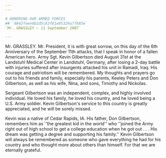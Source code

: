 ```yaml
---
---

# HONORING OUR ARMED FORCES
## `0842feee0b2d5c83f81e95329a7f685e`
`Mr. GRASSLEY — 11 September 2007`

---
```



Mr. GRASSLEY. Mr. President, it is with great sorrow, on this day of 
the 6th Anniversary of the September 11th attacks, that I speak in 
honor of a fallen American hero. Army Sgt. Kevin Gilbertson died August 
31st at the Landstuhl Medical Center in Landstuhl, Germany, after 
losing a 2-day battle with injuries suffered after insurgents attacked 
his unit in Ramadi, Iraq. His courage and patriotism will be 
remembered. My thoughts and prayers go out to his friends and family, 
especially his parents, Keeley Peters and Don Gilbertson, as well as 
his wife, Nina, and sons, Timothy and Nickolas.

Sergeant Gilbertson was an independent, complex, and highly involved 
individual. He loved his family, he loved his country, and he loved 
being a U.S. Army soldier. Kevin Gilbertson's service to this country 
is greatly appreciated, and he will be sorely missed.

Kevin was a native of Cedar Rapids, IA. His father, Don Gilbertson, 
remembers him as ''the greatest kid in the world'' who ''joined the 
Army right out of high school to get a college education when he got 
out . . . His dream was getting a degree and supporting his family.'' 
Kevin Gilbertson will always be remembered as someone who gave 
everything he had for his country and who thought more about others 
than himself. For that we are eternally grateful.
